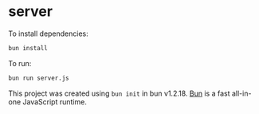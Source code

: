 # server

To install dependencies:

```bash
bun install
```

To run:

```bash
bun run server.js
```

This project was created using `bun init` in bun v1.2.18. [Bun](https://bun.sh) is a fast all-in-one JavaScript runtime.
